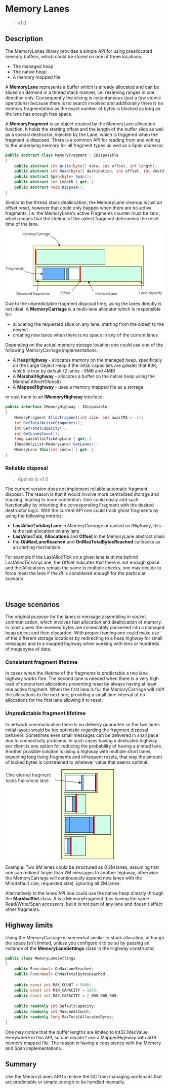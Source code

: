 # Memory Lanes

> v1.0

## Description 

The MemoryLanes library provides a simple API for using preallocated memory buffers, 
which could be stored on one of three locations:

* The managed heap
* The native heap
* A memory mapped file

A **MemoryLane** represents a buffer which is already allocated and can be sliced
on demand in a thread stack manner, i.e. reserving ranges in one direction only.
Consequently the slicing is instantaneous (just a few atomic operations) because there 
is no search involved and additionally there is no memory fragmentation as the exact
number of bytes is blocked as long as the lane has enough free space. 


A **MemoryFragment** is an object created by the MemoryLane allocation function. It
holds the starting offset and the length of the buffer slice as well as a
special destructor, injected by the Lane, which is triggered when the fragment is 
disposed. There is a common API for reading from and writing to the underlying
memory for all fragment types as well as a Span accessor.

```csharp
public abstract class MemoryFragment : IDisposable
{
	public abstract int Write(byte[] data, int offset, int length);
	public abstract int Read(byte[] destination, int offset, int destOffset = 0);
	public abstract Span<byte> Span();
	public abstract int Length { get; }
	public abstract void Dispose();
}
```

Similar to the thread stack deallocation, the MemoryLane cleanup is just an
offset reset, however that could only happen when there are
no active fragments, i.e. the MemoryLane's active Fragments counter must be zero, 
which means that the lifetime of the oldest fragment determines the reset time of the lane.
  

![](MemoryLanes.png)


Due to the unpredictable fragment disposal time, using the lanes directly is not ideal.
A **MemoryCarriage** is a multi-lane allocator which is responsible for:

* allocating the requested slice on any lane, starting from the oldest to the newest 
* creating new lanes when there is no space in any of the current lanes


Depending on the actual memory storage location
one could use one of the following MemoryCarriage implementations:

* A **HeapHighway** - allocates memory on the managed heap, specifically on the Large Object Heap
if the initial capacities are greater that 80K, which is true by default (2 lanes - 8MB and 4MB)
* A **MarshalHighway** - allocates a buffer on the native heap using the Marshal.AllocHGlobal()
* A **MappedHighway** - uses a memory mapped file as a storage   

or cast them to an **IMemoryHighway** interface:

```csharp
public interface IMemoryHighway : IDisposable
{
	MemoryFragment AllocFragment(int size, int awaitMS = -1);
	int GetTotalActiveFragments();
	int GetTotalCapacity();
	int GetLanesCount();
	long LastAllocTickAnyLane { get; }
	IReadOnlyList<MemoryLane> GetLanes();
	MemoryLane this[int index] { get; }
}
```

### Reliable disposal

> Applies to v1.0 

The current version does not implement reliable automatic fragment disposal. The reason is that 
it would involve more centralized storage and tracking, leading to more contention. One could easily
add such functionality by inheriting the corresponding Fragment with the desired destructor logic.
With the current API one could track ghost fragments by using the following metrics:

- **LastAllocTickAnyLane** in *MemoryCarriage* or casted as *IHighway*, this is the last allocation on any lane
- **LastAllocTick**, **Allocations** and **Offset** in the MemoryLane abstract class
- the **OnMaxLaneReached** and **OnMaxTotalBytesReached** callbacks as an alerting mechanism

For example if the LastAllocTick on a given lane is *dt* ms behind LastAllocTickAnyLane, the 
Offset indicates that there is not enough space and the Allocations remain the same in multiple checks,
one may decide to force reset the lane if the *dt* is considered enough for the particular scenario.

<br>

## Usage scenarios

The original purpose for the lanes is message assembling in socket communication, which
involves fast allocation and deallocation of memory. In most cases the received bytes are 
immediately converted into a managed heap object and then discarded. With proper framing
one could make use of the different storage locations by redirecting to a heap highway 
for small messages and to a mapped highway when working with tens or hundreds of megabytes of data. 

### Consistent fragment lifetime

In cases when the lifetime of the fragments is predictable a two lane highway works fine. 
The second lane is needed when there is a very high load of concurrent allocations preventing reset by
always having at least one active fragment. When the first lane is full the MemoryCarriage will
shift the allocations to the next one, providing a small time interval of no allocations for
the first lane allowing it to reset.

### Unpredictable fragment lifetime 

In network communication there is no delivery guarantee so the two lanes initial layout would be too optimistic
regarding the fragment disposal behavior. Sometimes even small messages can be delivered 
in snail pace due to connectivity problems. In such cases having a dedicated highway per client 
is one option for reducing the probability of having a pinned lane. Another possible solution is using a highway with multiple 
short lanes, expecting long living fragments and infrequent resets, that way the amount of locked
bytes is constrained to whatever value that seems optimal.

![](UnpredictableFragmentLifetime.png)

Example: Two 8M lanes could be structured as 8 2M lanes, assuming that one can
redirect larger than 2M messages to another highway, otherwise the MemoryCarriage will 
continuously append new lanes with the Min(default size, requested size), ignoring all
2M lanes. 

Alternatively to the lanes API one could use the native heap directly through the 
**MarshalSlot** class. It is a MemoryFragment thus having the same Read/Write/Span
accessors, but it is not part of any lane and doesn't affect other fragments. 


## Highway limits

Using the MemoryCarriage is somewhat similar to stack allocation, although the space isn't limited,
unless you configure it to be so by passing an instance of the **MemoryLaneSettings** class in the
Highway constructor.

```csharp
public class MemoryLaneSettings
{
	public Func<bool> OnMaxLaneReached;
	public Func<bool> OnMaxTotalBytesReached;

	public const int MAX_COUNT = 5000;
	public const int MIN_CAPACITY = 1023;
	public const int MAX_CAPACITY = 2_000_000_000;

	public readonly int DefaultCapacity;
	public readonly int MaxLanesCount;
	public readonly long MaxTotalAllocatedBytes;
}
```

One may notice that the buffer lengths are limited to Int32.MaxValue everywhere 
in this API, so one couldn't use a MappedHighway with 4GB memory mapped file.
The reason is having a consistency with the Memory<T> and Span<T> implementations.


## Summary

Use the MemoryLanes API to relieve the GC from managing workloads that are predictable 
or simple enough to be handled manually. 
